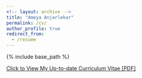 ```yaml
---
<!-- layout: archive -->
title: "Ameya Anjarlekar"
permalink: /cv/
author_profile: true
redirect_from:
  - /resume
---
```


{% include base_path %}

[Click to View My Up-to-date Curriculum Vitae [PDF]](http://ameyanjarlekar.github.io/files/CV.pdf)

<!-- <embed src="http://ameyanjarlekar.github.io/files/CV2pg.pdf" width="650" height="1800" type='application/pdf'> -->
